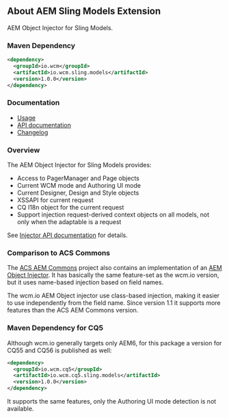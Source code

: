 ## About AEM Sling Models Extension

AEM Object Injector for Sling Models.

### Maven Dependency

```xml
<dependency>
  <groupId>io.wcm</groupId>
  <artifactId>io.wcm.sling.models</artifactId>
  <version>1.0.0</version>
</dependency>
```

### Documentation

* [Usage][usage]
* [API documentation][apidocs]
* [Changelog][changelog]


### Overview

The AEM Object Injector for Sling Models provides:

* Access to PagerManager and Page objects
* Current WCM mode and Authoring UI mode
* Current Designer, Design and Style objects
* XSSAPI for current request
* CQ I18n object for the current request
* Support injection request-derived context objects on all models, not only when the adaptable is a request

See [Injector API documentation][apidocs-aemobjectinjector] for details.


### Comparison to ACS Commons

The [ACS AEM Commons][acs-commons] project also contains an implementation of an [AEM Object Injector][acs-commons-aem-object-injrecotr].
It has basically the same feature-set as the wcm.io version, but it uses name-based injection based on field names.

The wcm.io AEM Object injector use class-based injection, making it easier to use independently from the field name. Since version 1.1 it supports more features than the ACS AEM Commons version.


[usage]: usage.html
[apidocs]: apidocs/
[apidocs-aemobjectinjector]: apidocs/io/wcm/sling/models/annotations/AemObject.html
[changelog]: changes-report.html
[acs-commons]: http://adobe-consulting-services.github.io/acs-aem-commons/
[acs-commons-aem-object-injrecotr]: http://adobe-consulting-services.github.io/acs-aem-commons/features/aem-sling-models-injectors.html


### Maven Dependency for CQ5

Although wcm.io generally targets only AEM6, for this package a version for CQ55 and CQ56 is published as well:

```xml
<dependency>
  <groupId>io.wcm.cq5</groupId>
  <artifactId>io.wcm.cq5.sling.models</artifactId>
  <version>1.0.0</version>
</dependency>
```

It supports the same features, only the Authoring UI mode detection is not available.
